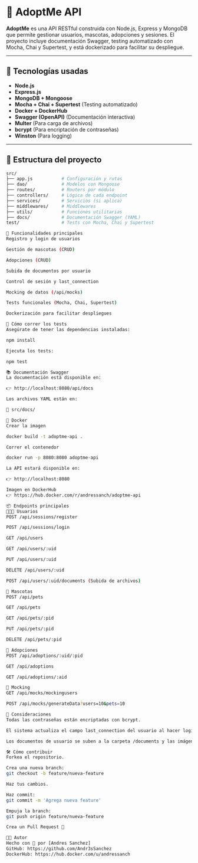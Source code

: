 # 🐾 AdoptMe API

**AdoptMe** es una API RESTful construida con Node.js, Express y MongoDB que permite gestionar usuarios, mascotas, adopciones y sesiones. El proyecto incluye documentación Swagger, testing automatizado con Mocha, Chai y Supertest, y está dockerizado para facilitar su despliegue.

---

## 🚀 Tecnologías usadas

- **Node.js**
- **Express.js**
- **MongoDB + Mongoose**
- **Mocha + Chai + Supertest** (Testing automatizado)
- **Docker + DockerHub**
- **Swagger (OpenAPI)** (Documentación interactiva)
- **Multer** (Para carga de archivos)
- **bcrypt** (Para encriptación de contraseñas)
- **Winston** (Para logging)

---

## 📁 Estructura del proyecto

```bash
src/
├── app.js           # Configuración y rutas
├── dao/             # Modelos con Mongoose
├── routes/          # Routers por módulo
├── controllers/     # Lógica de cada endpoint
├── services/        # Servicios (si aplica)
├── middlewares/     # Middlewares
├── utils/           # Funciones utilitarias
├── docs/            # Documentación Swagger (YAML)
test/                # Tests con Mocha, Chai y Supertest

📌 Funcionalidades principales
Registro y login de usuarios

Gestión de mascotas (CRUD)

Adopciones (CRUD)

Subida de documentos por usuario

Control de sesión y last_connection

Mocking de datos (/api/mocks)

Tests funcionales (Mocha, Chai, Supertest)

Dockerización para facilitar despliegues

🧪 Cómo correr los tests
Asegúrate de tener las dependencias instaladas:

npm install

Ejecuta los tests:

npm test

📚 Documentación Swagger
La documentación está disponible en:

👉 http://localhost:8080/api/docs

Los archivos YAML están en:

📁 src/docs/

🐳 Docker
Crear la imagen

docker build -t adoptme-api .

Correr el contenedor

docker run -p 8080:8080 adoptme-api

La API estará disponible en:

👉 http://localhost:8080

Imagen en DockerHub
👉 https://hub.docker.com/r/andressanch/adoptme-api

📦 Endpoints principales
🧑‍🤝‍🧑 Usuarios
POST /api/sessions/register

POST /api/sessions/login

GET /api/users

GET /api/users/:uid

PUT /api/users/:uid

DELETE /api/users/:uid

POST /api/users/:uid/documents (Subida de archivos)

🐶 Mascotas
POST /api/pets

GET /api/pets

GET /api/pets/:pid

PUT /api/pets/:pid

DELETE /api/pets/:pid

🐾 Adopciones
POST /api/adoptions/:uid/:pid

GET /api/adoptions

GET /api/adoptions/:aid

🧪 Mocking
GET /api/mocks/mockingusers

POST /api/mocks/generateData?users=10&pets=10

📌 Consideraciones
Todas las contraseñas están encriptadas con bcrypt.

El sistema actualiza el campo last_connection del usuario al hacer login/logout.

Los documentos de usuario se suben a la carpeta /documents y las imágenes de mascotas a /pets.

🛠 Cómo contribuir
Forkea el repositorio.

Crea una nueva branch:
git checkout -b feature/nueva-feature

Haz tus cambios.

Haz commit:
git commit -m 'Agrega nueva feature'

Empuja la branch:
git push origin feature/nueva-feature

Crea un Pull Request 🙌

🧑‍💻 Autor
Hecho con 💙 por [Andres Sanchez]
GitHub: https://github.com/Andr3sSanchez
DockerHub: https://hub.docker.com/u/andressanch